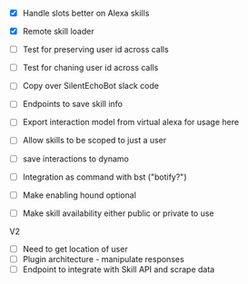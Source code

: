- [X] Handle slots better on Alexa skills
- [X] Remote skill loader
- [ ] Test for preserving user id across calls
- [ ] Test for chaning user id across calls
- [ ] Copy over SilentEchoBot slack code
- [ ] Endpoints to save skill info
- [ ] Export interaction model from virtual alexa for usage here
- [ ] Allow skills to be scoped to just a user
- [ ] save interactions to dynamo

- [ ] Integration as command with bst ("botify?")
- [ ] Make enabling hound optional
- [ ] Make skill availability either public or private to use

V2
- [ ] Need to get location of user
- [ ] Plugin architecture - manipulate responses
- [ ] Endpoint to integrate with Skill API and scrape data
